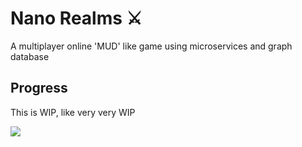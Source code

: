 # Nano Realms ⚔️

A multiplayer online 'MUD' like game using microservices and graph database

## Progress

This is WIP, like very very WIP

![](https://user-images.githubusercontent.com/14982936/198874577-23f2a64e-ec46-42fe-9a81-0d0686f559c6.png)